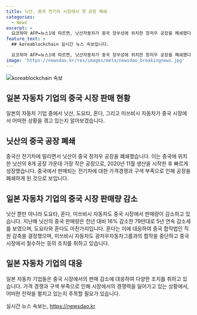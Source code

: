 ```yaml
---
title: 닛산, 중국 전기차 시장에서 첫 공장 폐쇄
categories:
  - News
excerpt: >
  요코하마 AFP=뉴스1에 따르면, 닛산자동차가 중국 장쑤성에 위치한 창저우 공장을 폐쇄했다. 중국산 전기차의 경쟁과 판매 감소에 따른 조치로, 닛산의 공장 폐쇄는 중국 시장에서의 어려움을 보여주고 있다. 닛산 외에도 도요타, 혼다, 미쓰비시 등의 일본 기업도 중국에서의 판매 감소로 인해 사업 축소나 철수를 결정하고 있다.
feature_text: >
  ## koreablockchain 실시간 뉴스 속보입니다.

  요코하마 AFP=뉴스1에 따르면, 닛산자동차가 중국 장쑤성에 위치한 창저우 공장을 폐쇄했다. 중국산 전기차의 경쟁과 판매 감소에 따른 조치로, 닛산의 공장 폐쇄는 중국 시장에서의 어려움을 보여주고 있다. 닛산 외에도 도요타, 혼다, 미쓰비시 등의 일본 기업도 중국에서의 판매 감소로 인해 사업 축소나 철수를 결정하고 있다.
image: 'https://newsdao.kr/res/images/meta/newsdao_breakingnews.jpg'
---
```


<p><img src="https://newsdao.kr/res/images/meta/newsdao_breakingnews.jpg" alt="koreablockchain 속보" /></p>

<h2 data-ke-size="size26">일본 자동차 기업의 중국 시장 판매 현황</h2>

<p data-ke-size="size16">일본의 자동차 기업 중에서 닛산, 도요타, 혼다, 그리고 미쓰비시 자동차가 중국 시장에서 어떠한 상황을 겪고 있는지 알아보겠습니다.</p>

<h2>닛산의 중국 공장 폐쇄</h2>

<p data-ke-size="size16">중국산 전기차에 밀리면서 닛산이 중국 창저우 공장을 폐쇄했습니다. 이는 중국에 위치한 닛산의 8개 공장 가운데 가장 작은 공장으로, 2020년 11월 생산을 시작한 후 빠르게 성장했습니다. 중국에서 판매되는 전기차에 대한 가격경쟁과 구색 부족으로 인해 공장을 폐쇄하게 된 것으로 보입니다.</p>

<h2>일본 자동차 기업의 중국 시장 판매량 감소</h2>

<p data-ke-size="size16">닛산 뿐만 아니라 도요타, 혼다, 미쓰비시 자동차도 중국 시장에서 판매량이 감소하고 있습니다. 지난해 닛산의 중국 판매량은 전년 대비 16% 감소한 79만대로 5년 연속 감소세를 보였으며, 도요타와 혼다도 마찬가지입니다. 혼다는 이에 대응하여 중국 합작법인 직원 감축을 결정했으며, 미쓰비시 자동차도 광저우자동차그룹과의 합작을 중단하고 중국 시장에서 철수하는 등의 조치를 취하고 있습니다.</p>

<h2>일본 자동차 기업의 대응</h2>

<p data-ke-size="size16">일본 자동차 기업들은 중국 시장에서의 판매 감소에 대응하여 다양한 조치를 취하고 있습니다. 가격 경쟁과 구색 부족으로 인해 시장에서의 경쟁력을 잃어가고 있는 상황에서, 어떠한 전략을 펼치고 있는지 주목할 필요가 있습니다.</p>
실시간 뉴스 속보는, <a href="https://newsdao.kr" rel="dofollow">https://newsdao.kr</a>


